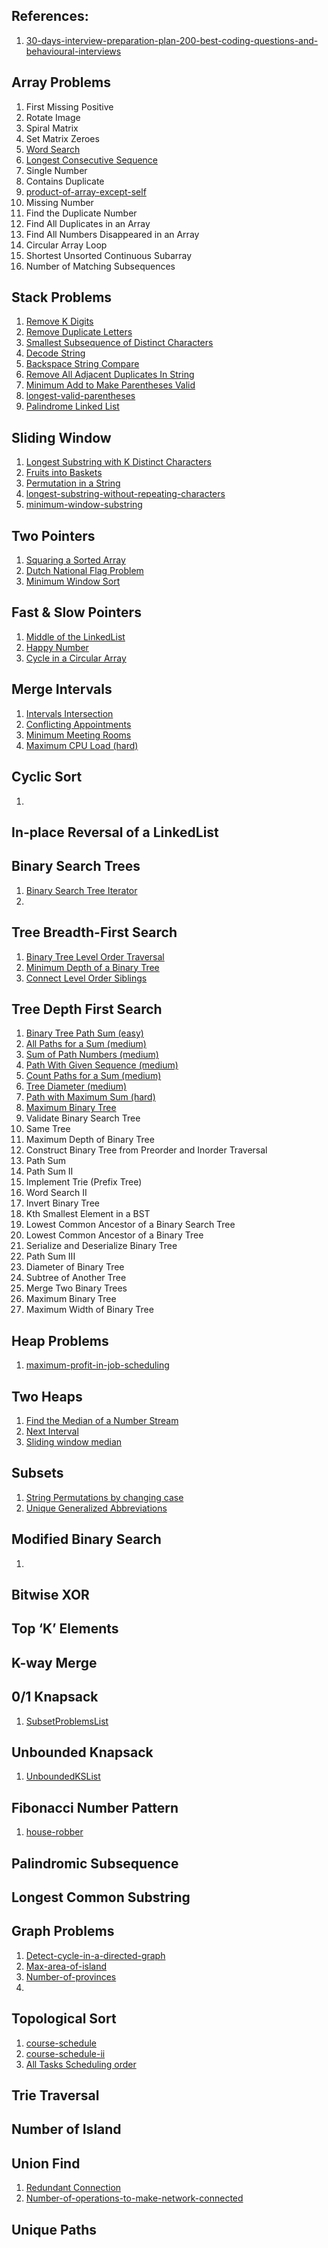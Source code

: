 ## References:
   1. [30-days-interview-preparation-plan-200-best-coding-questions-and-behavioural-interviews](https://ganeshpr227.medium.com/30-days-interview-preparation-plan-200-best-coding-questions-and-behavioural-interviews-3f8fc19c2361#a4b2)

## Array Problems 
   1. First Missing Positive
   2. Rotate Image
   3. Spiral Matrix
   4. Set Matrix Zeroes
   5. [Word Search](https://leetcode.com/problems/word-search/submissions/)
   6. [Longest Consecutive Sequence](https://leetcode.com/problems/longest-consecutive-sequence/submissions/)
   7. Single Number
   8. Contains Duplicate
   9. [product-of-array-except-self](https://leetcode.com/problems/product-of-array-except-self/submissions/)
   10. Missing Number
   11. Find the Duplicate Number
   12. Find All Duplicates in an Array
   13. Find All Numbers Disappeared in an Array
   14. Circular Array Loop
   15. Shortest Unsorted Continuous Subarray
   16. Number of Matching Subsequences
## Stack Problems
   1. [Remove K Digits](https://leetcode.com/problems/remove-k-digits/)
   2. [Remove Duplicate Letters](https://leetcode.com/problems/remove-duplicate-letters/)
   3. [Smallest Subsequence of Distinct Characters](https://leetcode.com/problems/remove-duplicate-letters/)
   4. [Decode String](https://leetcode.com/problems/decode-string/)
   5. [Backspace String Compare](https://leetcode.com/problems/backspace-string-compare/discuss/825934/Python-3-greater-O(n)-time-using-2-stacks)
   6. [Remove All Adjacent Duplicates In String](https://leetcode.com/problems/remove-all-adjacent-duplicates-in-string/)
   7. [Minimum Add to Make Parentheses Valid](https://leetcode.com/problems/minimum-add-to-make-parentheses-valid/)
   8. [longest-valid-parentheses](https://leetcode.com/problems/longest-valid-parentheses/discuss/14284/8-line-Python-solution-stack-80ms)
   9. [Palindrome Linked List](https://leetcode.com/problems/palindrome-linked-list/discuss/372675/Three-simple-approaches)
   
## Sliding Window
   1. [Longest Substring with K Distinct Characters](https://github.com/MeSabya/LeetCodeProgramsInPython/tree/master/SlidingWindowPattern/LongestSubstrWithMaxKDistinctChars)
   2. [Fruits into Baskets]()
   3. [Permutation in a String]()
   4. [longest-substring-without-repeating-characters](https://github.com/MeSabya/LeetCodeProgramsInPython/blob/master/SlidingWindowPattern/longest-substring-without-repeating-characters.py)
   5. [minimum-window-substring](https://leetcode.com/problems/minimum-window-substring/submissions/)
## Two Pointers
   1. [Squaring a Sorted Array]()
   2. [Dutch National Flag Problem]()
   3. [Minimum Window Sort]()
## Fast & Slow Pointers
   1. [Middle of the LinkedList]()
   2. [Happy Number]()
   3. [Cycle in a Circular Array]()
## Merge Intervals
   1. [Intervals Intersection]()
   2. [Conflicting Appointments]()
   3. [Minimum Meeting Rooms]()
   4. [Maximum CPU Load (hard)]()
## Cyclic Sort
   1. 
## In-place Reversal of a LinkedList

## Binary Search Trees
   1. [Binary Search Tree Iterator](https://leetcode.com/problems/binary-search-tree-iterator/discuss/712307/Python3-sharing-two-solutions-with-thought-process-(in-order-traversal-and-recurse-left))
   2. 
## Tree Breadth-First Search
   1. [Binary Tree Level Order Traversal]()
   2. [Minimum Depth of a Binary Tree]()
   3. [Connect Level Order Siblings]()
## Tree Depth First Search   
   1. [Binary Tree Path Sum (easy)]()
   2. [All Paths for a Sum (medium)]()
   3. [Sum of Path Numbers (medium)]()
   4. [Path With Given Sequence (medium)]()
   5. [Count Paths for a Sum (medium)]()
   6. [Tree Diameter (medium)]()
   7. [Path with Maximum Sum (hard)]()
   8. [Maximum Binary Tree](https://leetcode.com/problems/maximum-binary-tree/submissions/)
   9. Validate Binary Search Tree
   10. Same Tree
   11. Maximum Depth of Binary Tree
   12. Construct Binary Tree from Preorder and Inorder Traversal
   13. Path Sum
   14. Path Sum II
   15. Implement Trie (Prefix Tree)
   16. Word Search II
   17. Invert Binary Tree
   18. Kth Smallest Element in a BST
   19. Lowest Common Ancestor of a Binary Search Tree
   20. Lowest Common Ancestor of a Binary Tree
   21. Serialize and Deserialize Binary Tree
   22. Path Sum III
   23. Diameter of Binary Tree
   24. Subtree of Another Tree
   25. Merge Two Binary Trees
   26. Maximum Binary Tree
   27. Maximum Width of Binary Tree

## Heap Problems
   1. [maximum-profit-in-job-scheduling](https://leetcode.com/problems/maximum-profit-in-job-scheduling/discuss/1430590/Python-or-Heapq-%2B-DP-or-Solution-With-Explaination)
## Two Heaps
   1. [Find the Median of a Number Stream]()
   2. [Next Interval]()
   3. [Sliding window median]()
## Subsets
   1. [String Permutations by changing case]()
   2. [Unique Generalized Abbreviations]()
## Modified Binary Search
   1. 
## Bitwise XOR
## Top ‘K’ Elements
## K-way Merge
## 0/1 Knapsack
   1. [SubsetProblemsList](https://github.com/MeSabya/LeetCodeProgramsInPython/blob/master/DynamicProgrammingPattern/0-1KnapSackPattern/BoundedKnapsack.md#subsetsum-problem)
## Unbounded Knapsack
   1. [UnboundedKSList](https://github.com/MeSabya/LeetCodeProgramsInPython/blob/master/DynamicProgrammingPattern/UnboundKnapSackPattern/UnboundedKnapSack/UnboundedKnapSack.md#list-of-unbounded-ks-problems)
## Fibonacci Number Pattern
1. [house-robber](https://leetcode.com/problems/house-robber/submissions/)
## Palindromic Subsequence
## Longest Common Substring
## Graph Problems 
   1. [Detect-cycle-in-a-directed-graph](https://www.geeksforgeeks.org/detect-cycle-in-a-directed-graph-using-bfs/?ref=rp)
   2. [Max-area-of-island](https://leetcode.com/problems/max-area-of-island/discuss/242183/Python-DFS-Solution-runtime-52ms-and-memory-usage-12.6-MB)
   3. [Number-of-provinces](https://leetcode.com/problems/number-of-provinces/discuss/303150/python-union-find-dfs-bfs)
   4. 
## Topological Sort
   1. [course-schedule](https://leetcode.com/problems/course-schedule/)
   2. [course-schedule-ii](https://leetcode.com/problems/course-schedule-ii/)
   3. [All Tasks Scheduling order]()
## Trie Traversal
## Number of Island
## Union Find
   1. [Redundant Connection](https://leetcode.com/problems/redundant-connection/discuss/107990/Python-52ms-DFS-Algorithm-with-Explanations-(compared-with-52ms-union-find))
   2. [Number-of-operations-to-make-network-connected](https://leetcode.com/problems/number-of-operations-to-make-network-connected/discuss/1631752/Python-Union-Find-solution-with-Comments-Explanation)
## Unique Paths
